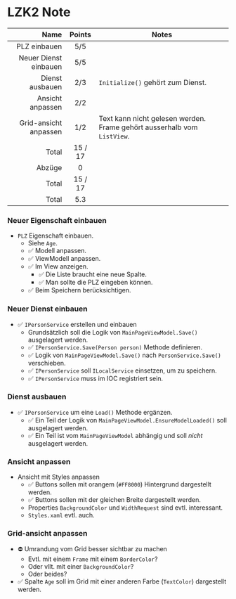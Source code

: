 # LZK2 Note

|                  Name | Points  | Notes                                                                   |
| --------------------: | :-----: | ----------------------------------------------------------------------- |
|          PLZ einbauen |   5/5   |                                                                         |
| Neuer Dienst einbauen |   5/5   |                                                                         |
|       Dienst ausbauen |   2/3   | `Initialize()` gehört zum Dienst.                                       |
|      Ansicht anpassen |   2/2   |                                                                         |
| Grid-ansicht anpassen |   1/2   | Text kann nicht gelesen werden. Frame gehört ausserhalb vom `ListView`. |
|                 Total | 15 / 17 |                                                                         |
|                Abzüge |    0    |                                                                         |
|                 Total | 15 / 17 |                                                                         |
|                 Total |   5.3   |                                                                         |

### Neuer Eigenschaft einbauen

- `PLZ` Eigenschaft einbauen.
  - Siehe `Age`.
  - ✅ Modell anpassen.
  - ✅ ViewModell anpassen.
  - ✅ Im View anzeigen.
    - ✅ Die Liste braucht eine neue Spalte.
    - ✅ Man sollte die PLZ eingeben können.
  - ✅ Beim Speichern berücksichtigen.

### Neuer Dienst einbauen

- ✅ `IPersonService` erstellen und einbauen
  - Grundsätzlich soll die Logik von `MainPageViewModel.Save()` ausgelagert werden.
  - ✅ `IPersonService.Save(Person person)` Methode definieren.
  - ✅ Logik von `MainPageViewModel.Save()` nach `PersonService.Save()` verschieben.
  - ✅ `IPersonService` soll `ILocalService` einsetzen, um zu speichern.
  - ✅ `IPersonService` muss im IOC registriert sein.

### Dienst ausbauen

- ✅ `IPersonService` um eine `Load()` Methode ergänzen.
  - ✅ Ein Teil der Logik von `MainPageViewModel.EnsureModelLoaded()` soll ausgelagert werden.
  - ✅ Ein Teil ist vom `MainPageViewModel` abhängig und soll *nicht* ausgelagert werden.

### Ansicht anpassen

- Ansicht mit Styles anpassen
  - ✅ Buttons sollen mit orangem (`#FF8000`) Hintergrund dargestellt werden.
  - ✅ Buttons sollen mit der gleichen Breite dargestellt werden.
  - Properties `BackgroundColor` und `WidthRequest` sind evtl. interessant.
  - `Styles.xaml` evtl. auch.

### Grid-ansicht anpassen

- ⛔️ Umrandung vom Grid besser sichtbar zu machen
  - Evtl. mit einem `Frame` mit einem `BorderColor`?
  - Oder vllt. mit einer `BackgroundColor`?
  - Oder beides?
- ✅ Spalte `Age` soll im Grid mit einer anderen Farbe (`TextColor`) dargestellt werden.
